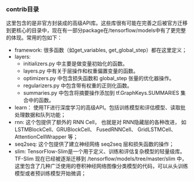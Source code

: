 ### contrib目录
这里包含的是非官方封装成的高级API库。这些库很有可能在完善之后被官方迁移到更核心的目录中，现在有一部分package在/tensorflow/models中有了更完整的体现。常用的包如下：
 - framework: 很多函数（如get_variables, get_global_step）都在这里定义；
 - layers: 
 	- initializers.py 中主要是做变量初始化的函数。 
 	- layers.py 中有关于层操作和权重偏置变量的函数。 
 	- optimizers.py 中包含损失函数和 global_step 张量的优化器操作。
	- regularizers.py 中包含带有权重的正则化函数。 
	- summaries.py 中包含将摘要操作添加到 tf.GraphKeys.SUMMARIES 集合中的函数。
 - learn： 使用TF进行深度学习的高级API。包括训练模型和评估模型、读取批处理数据和队列功能；
 - rnn: 这个包提供了额外的 RNN Cell， 也就是对 RNN隐藏层的各种改进， 如 LSTMBlockCell、GRUBlockCell、 FusedRNNCell、 GridLSTMCell、 AttentionCellWrapper 等；
 - seq2seq: 这个包提供了建立神经网络 seq2seq 层和损失函数的操作；
 - slim: TensorFlow-Slim是一个用于定义、训练和评估复杂模型的轻量级库。TF-Slim 现在已经被逐渐迁移到 /tensorflow/models/tree/master/slim 中，这里包含了几种广泛使用的卷积神经网络图像分类模型的代码，可以从头训练模型或者预训练模型开始微调；